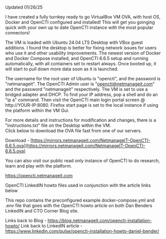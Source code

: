Updated 01/26/25

I have created a fully turnkey ready to go VirtualBox VM OVA, with host OS, Docker and OpenCTI configured and installed!  This will  get you goinging quick with your own up to date OpenCTI instance with the most popular connectors!

The VM is loaded with Ubuntu 24.04 LTS Desktop with VBox guest additions.  I found the desktop is better for fixing network issues for users who use it and other usability improvements.   The newest version of Docker and Docker Compose installed, and OpenCTI 6.6.5 setup and running automatically, with all containers set to restart always. Once booted up, it will start to pull down more data soon as it is launched.

The username for the root user of Ubuntu is "opencti", and the password is "netmanageit". The OpenCTI Admin user is "opencti@netmanageit.com" and the password "netmanageit" respectively.  The VM is set to use a bridged adapter and DHCP.  To find your IP address, pop a shell and do an "ip a" command.  Then visit the OpenCTI main login portal screen @ http://YOUR-IP:8080.  Firefox start page is set to the local instance if using the platform within the VM Gui.  

For more details and instructions for modification and changes, there is a "instructions.txt" file on the Desktop within the VM.  
Click below to download the OVA file fast from one of our servers.


Download - [https://mirrors.netmanageit.com/NetmanageIT-OpenCTI-6.6.5.ova](https://mirrors.netmanageit.com/NetmanageIT-OpenCTI-6.6.5.ova)


You can also visit our public read only instance of OpenCTI to do research, learn and play with the platform.  

https://opencti.netmanageit.com


OpenCTI LinkedIN howto files used in conjunction with the article links below

This repo contains the preconfigured example docker-compose.yml and .env file that goes with the OpenCTI howto article on both Dan Benders LinkedIN and CTO Corner Blog site.  

Links back to Blog - https://blog.netmanageit.com/opencti-installation-howto/
Link back to LinkedIN article - https://www.linkedin.com/pulse/opencti-installation-howto-daniel-bender/
